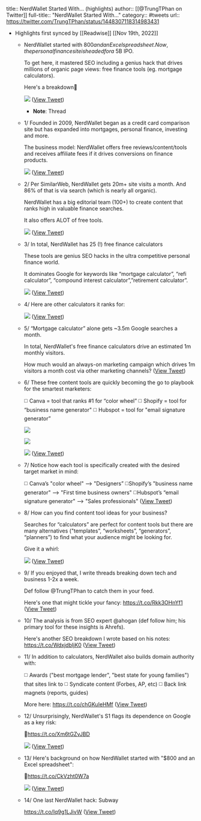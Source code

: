 title:: NerdWallet Started With... (highlights)
author:: [[@TrungTPhan on Twitter]]
full-title:: "NerdWallet Started With..."
category:: #tweets
url:: https://twitter.com/TrungTPhan/status/1448307118314983431

- Highlights first synced by [[Readwise]] [[Nov 19th, 2022]]
	- NerdWallet started with $800 and an Excel spreadsheet. Now, the personal finance site is headed for a ~$5B IPO.
	  
	  To get here, it mastered SEO including a genius hack that drives millions of organic page views: free finance tools (eg. mortgage calculators).
	  
	  Here's a breakdown🧵 
	  
	  ![](https://pbs.twimg.com/media/FBlqbnbVQBEbVpN.png) ([View Tweet](https://twitter.com/TrungTPhan/status/1448307118314983431))
		- **Note**: Thread
	- 1/ Founded in 2009, NerdWallet began as a credit card comparison site but has expanded into mortgages, personal finance, investing and more.
	  
	  The business model: NerdWallet offers free reviews/content/tools and receives affiliate fees if it drives conversions on finance products. 
	  
	  ![](https://pbs.twimg.com/media/FBlqfPFVEAMVLkb.jpg) ([View Tweet](https://twitter.com/TrungTPhan/status/1448307124870680583))
	- 2/ Per SimilarWeb, NerdWallet gets 20m+ site visits a month. And 86% of that is via search (which is nearly all organic). 
	  
	  NerdWallet has a big editorial team (100+) to create content that ranks high in valuable finance searches. 
	  
	  It also offers ALOT of free tools. 
	  
	  ![](https://pbs.twimg.com/media/FBlqiAuVUAQ1CN0.png) ([View Tweet](https://twitter.com/TrungTPhan/status/1448307131141144577))
	- 3/ In total, NerdWallet has 25 (!) free finance calculators
	  
	  These tools are genius SEO hacks in the ultra competitive personal finance world.
	  
	  It dominates Google for keywords like “mortgage calculator”, “refi calculator”, “compound interest calculator”,”retirement calculator”. 
	  
	  ![](https://pbs.twimg.com/media/FBlqk6tUUAkV6ni.jpg) ([View Tweet](https://twitter.com/TrungTPhan/status/1448307135935246338))
	- 4/ Here are other calculators it ranks for: 
	  
	  ![](https://pbs.twimg.com/media/FBlqoCSVgAEUh45.png) ([View Tweet](https://twitter.com/TrungTPhan/status/1448307140297322501))
	- 5/ “Mortgage calculator” alone gets ~3.5m Google searches a month.
	  
	  In total, NerdWallet's free finance calculators drive an estimated 1m monthly visitors.
	  
	  How much would an always-on marketing campaign which drives 1m visitors a month cost via other marketing channels? ([View Tweet](https://twitter.com/TrungTPhan/status/1448307142729945088))
	- 6/ These free content tools are quickly becoming the go to playbook for the smartest marketers:
	  
	  ◻️ Canva = tool that ranks #1 for “color wheel” 
	  ◻️ Shopify = tool for “business name generator" 
	  ◻️ Hubspot = tool for "email signature generator” 
	  
	  ![](https://pbs.twimg.com/media/FBlqtqiVgAM5QUl.png) 
	  
	  ![](https://pbs.twimg.com/media/FBlqu6EVIAIozjn.png) 
	  
	  ![](https://pbs.twimg.com/media/FBlqwSlVUAIgI8Z.png) ([View Tweet](https://twitter.com/TrungTPhan/status/1448307148736192512))
	- 7/ Notice how each tool is specifically created with the desired target market in mind:
	  
	  ◻️ Canva’s "color wheel" --> "Designers”
	  ◻️Shopify’s "business name generator" --> "First time business owners"
	  ◻️Hubspot’s “email signature generator" --> "Sales professionals" ([View Tweet](https://twitter.com/TrungTPhan/status/1448307151387037699))
	- 8/ How can you find content tool ideas for your business?
	  
	  Searches for “calculators” are perfect for content tools but there are many alternatives ("templates”, “worksheets”, “generators”, “planners”) to find what your audience might be looking for.
	  
	  Give it a whirl: 
	  
	  ![](https://pbs.twimg.com/media/FBlqyxJVIAsZi9J.png) ([View Tweet](https://twitter.com/TrungTPhan/status/1448307155153555456))
	- 9/ If you enjoyed that, I write threads breaking down tech and business 1-2x a week. 
	  
	  Def follow @TrungTPhan to catch them in your feed. 
	  
	  Here's one that might tickle your fancy: https://t.co/Rkk3OHnYf1 ([View Tweet](https://twitter.com/TrungTPhan/status/1448307157514940416))
	- 10/ The analysis is from SEO expert @ahogan (def follow him; his primary tool for these insights is Ahrefs).
	  
	  Here's another SEO breakdown I wrote based on his notes: https://t.co/WdxjdbIjK0 ([View Tweet](https://twitter.com/TrungTPhan/status/1448307159826010116))
	- 11/ In addition to calculators, NerdWallet also builds domain authority with:
	  
	  ◻️ Awards ("best mortgage lender", "best state for young families") that sites link to
	  ◻️ Syndicate content (Forbes, AP, etc)
	  ◻️ Back link magnets (reports, guides)
	  
	  More here: https://t.co/chGKuIeHMf ([View Tweet](https://twitter.com/TrungTPhan/status/1448307162116018183))
	- 12/ Unsurprisingly, NerdWallet's S1 flags its dependence on Google as a key risk: 
	  
	  🔗https://t.co/Xm6tGZvJBD 
	  
	  ![](https://pbs.twimg.com/media/FBlpIc-VgAAVIoK.png) ([View Tweet](https://twitter.com/TrungTPhan/status/1448307168294227970))
	- 13/ Here's background on how NerdWallet started with "$800 and an Excel spreadsheet": 
	  
	  🔗https://t.co/CkVzht0W7a 
	  
	  ![](https://pbs.twimg.com/media/FBlp_ezVIAcvo_T.png) ([View Tweet](https://twitter.com/TrungTPhan/status/1448307172719226889))
	- 14/ One last NerdWallet hack: Subway 
	  
	  https://t.co/Iq9g1LJivW ([View Tweet](https://twitter.com/TrungTPhan/status/1448307175114219521))
